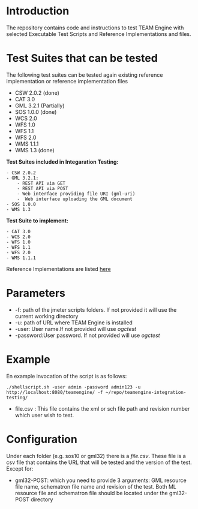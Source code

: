 # Introduction
The repository contains code and instructions to test TEAM Engine with selected Executable Test Scripts and Reference Implementations and files.

# Test Suites that can be tested

The following test suites can be tested again existing reference implementation or reference implementation files

- CSW 2.0.2 (done)
- CAT 3.0 
- GML 3.2.1 (Partially)
- SOS 1.0.0 (done)
- WCS 2.0
- WFS 1.0
- WFS 1.1
- WFS 2.0
- WMS 1.1.1
- WMS 1.3 (done)


**Test Suites included in Integaration Testing:**

	- CSW 2.0.2
	- GML 3.2.1:
		- REST API via GET
		- REST API via POST
		- Web interface providing file URI (gml-uri)
		-  Web interface uploading the GML document
	- SOS 1.0.0
	- WMS 1.3

**Test Suite to implement:**

	- CAT 3.0
	- WCS 2.0
	- WFS 1.0
	- WFS 1.1
	- WFS 2.0
	- WMS 1.1.1

Reference Implementations are listed [here](https://github.com/opengeospatial/cite/wiki/Reference-Implementations)


# Parameters


- -f: path of the jmeter scripts folders. If not provided it will use the current working directory
- -u: path of URL where TEAM Engine is installed
- -user: User name.If not provided will use *ogctest*
- -password:User password. If not provided will use *ogctest*





# Example

En example invocation of the script is as follows:

	./shellscript.sh -user admin -password admin123 -u http://localhost:8080/teamengine/ -f ~/repo/teamengine-integration-testing/
 
* file.csv : This file contains the xml or sch file path and revision number which user wish to test.<br/>

# Configuration

Under each folder (e.g. sos10 or gml32) there is a *file.csv*. These file is a csv file that contains the URL that will be tested and the version of the test. Except for:


- gml32-POST: which you need to provide 3 arguments: GML resource file name, schematron file name and revision of the test. Both ML resource file and schematron file should be located under the gml32-POST directory

